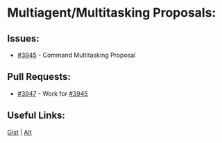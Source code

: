 [gist]:https://gist.github.com/anonhostpi/97d4bb3e9535c92b8173fae704b76264#file-_topics-0008-multitasking-md
[source]:https://github.com/anonhostpi/AUTOGPT.TRACKERS/blob/main/TOPICS/0008.MULTITASKING/MULTITASKING.md
# Multiagent/Multitasking Proposals:
## Issues:
- [#3945][3945] - Command Multitasking Proposal

## Pull Requests:
- [#3947][3947] - Work for [#3945][3945]

## Useful Links:
[Gist][gist] | [Alt][source]

[3945]:https://github.com/Significant-Gravitas/Auto-GPT/issues/3945
[3947]:https://github.com/Significant-Gravitas/Auto-GPT/pull/3947